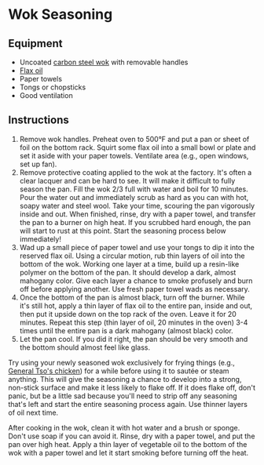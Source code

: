 # Wok Seasoning

## Equipment

- Uncoated [carbon steel wok](https://www.amazon.com/Joyce-Chen-22-0060-Uncoated-14-inch/dp/B0001VQIP4) with removable handles
- [Flax oil](https://www.amazon.com/Barleans-Organic-Oils-Lignan-16-Ounce/dp/B002VLZ81M)
- Paper towels
- Tongs or chopsticks
- Good ventilation

## Instructions

1. Remove wok handles. Preheat oven to 500&deg;F and put a pan or sheet of foil on the bottom rack. Squirt some flax oil into a small bowl or plate and set it aside with your paper towels. Ventilate area (e.g., open windows, set up fan).
2. Remove protective coating applied to the wok at the factory. It's often a clear lacquer and can be hard to see. It will make it difficult to fully season the pan. Fill the wok 2/3 full with water and boil for 10 minutes. Pour the water out and immediately scrub as hard as you can with hot, soapy water and steel wool. Take your time, scouring the pan vigorously inside and out. When finished, rinse, dry with a paper towel, and transfer the pan to a burner on high heat. If you scrubbed hard enough, the pan will start to rust at this point. Start the seasoning process below immediately!
3. Wad up a small piece of paper towel and use your tongs to dip it into the reserved flax oil. Using a circular motion, rub thin layers of oil into the bottom of the wok. Working one layer at a time, build up a resin-like polymer on the bottom of the pan. It should develop a dark, almost mahogany color. Give each layer a chance to smoke profusely and burn off before applying another. Use fresh paper towel wads as necessary.
4. Once the bottom of the pan is almost black, turn off the burner. While it's still hot, apply a thin layer of flax oil to the entire pan, inside and out, then put it upside down on the top rack of the oven. Leave it for 20 minutes. Repeat this step (thin layer of oil, 20 minutes in the oven) 3-4 times until the entire pan is a dark mahogany (almost black) color.
5. Let the pan cool. If you did it right, the pan should be very smooth and the bottom should almost feel like glass.

Try using your newly seasoned wok exclusively for frying things (e.g., [General Tso's chicken](../food/general-tsos-chicken.md)) for a while before using it to sautée or steam anything. This will give the seasoning a chance to develop into a strong, non-stick surface and make it less likely to flake off. If it does flake off, don't panic, but be a little sad because you'll need to strip off any seasoning that's left and start the entire seasoning process again. Use thinner layers of oil next time.

After cooking in the wok, clean it with hot water and a brush or sponge. Don't use soap if you can avoid it. Rinse, dry with a paper towel, and put the pan over high heat. Apply a thin layer of vegetable oil to the bottom of the wok with a paper towel and let it start smoking before turning off the heat.
